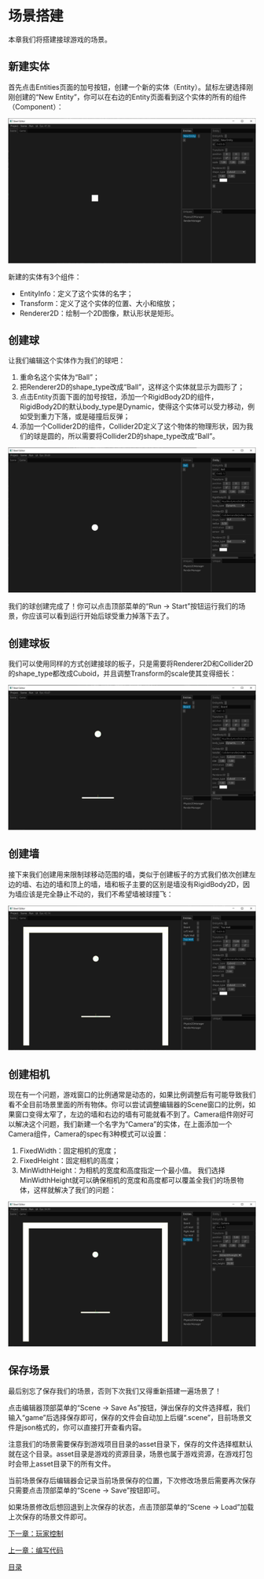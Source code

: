 # 场景搭建

本章我们将搭建接球游戏的场景。

## 新建实体

首先点击Entities页面的加号按钮，创建一个新的实体（Entity）。鼠标左键选择刚刚创建的“New Entity”，你可以在右边的Entity页面看到这个实体的所有的组件（Component）：

![image](../images/create-new-entity.png)

新建的实体有3个组件：
* EntityInfo：定义了这个实体的名字；
* Transform：定义了这个实体的位置、大小和缩放；
* Renderer2D：绘制一个2D图像，默认形状是矩形。

## 创建球

让我们编辑这个实体作为我们的球吧：
1. 重命名这个实体为“Ball”；
2. 把Renderer2D的shape_type改成“Ball”，这样这个实体就显示为圆形了；
3. 点击Entity页面下面的加号按钮，添加一个RigidBody2D的组件，RigidBody2D的默认body_type是Dynamic，使得这个实体可以受力移动，例如受到重力下落，或是碰撞后反弹；
4. 添加一个Collider2D的组件，Collider2D定义了这个物体的物理形状，因为我们的球是圆的，所以需要将Collider2D的shape_type改成“Ball”。

![image](../images/create-ball.png)

我们的球创建完成了！你可以点击顶部菜单的“Run -> Start”按钮运行我们的场景，你应该可以看到运行开始后球受重力掉落下去了。

## 创建球板

我们可以使用同样的方式创建接球的板子，只是需要将Renderer2D和Collider2D的shape_type都改成Cuboid，并且调整Transform的scale使其变得细长：

![image](../images/create-board.png)

## 创建墙

接下来我们创建用来限制球移动范围的墙，类似于创建板子的方式我们依次创建左边的墙、右边的墙和顶上的墙，墙和板子主要的区别是墙没有RigidBody2D，因为墙应该是完全静止不动的，我们不希望墙被球撞飞：

![image](../images/create-walls.png)

## 创建相机

现在有一个问题，游戏窗口的比例通常是动态的，如果比例调整后有可能导致我们看不全目前场景里面的所有物体。你可以尝试调整编辑器的Scene窗口的比例，如果窗口变得太窄了，左边的墙和右边的墙有可能就看不到了。Camera组件刚好可以解决这个问题，我们新建一个名字为“Camera”的实体，在上面添加一个Camera组件，Camera的spec有3种模式可以设置：
1. FixedWidth：固定相机的宽度；
2. FixedHeight：固定相机的高度；
3. MinWidthHeight：为相机的宽度和高度指定一个最小值。
我们选择MinWidthHeight就可以确保相机的宽度和高度都可以覆盖全我们的场景物体，这样就解决了我们的问题：

![image](../images/create-camera.png)

## 保存场景

最后别忘了保存我们的场景，否则下次我们又得重新搭建一遍场景了！

点击编辑器顶部菜单的“Scene -> Save As”按钮，弹出保存的文件选择框，我们输入“game”后选择保存即可，保存的文件会自动加上后缀“.scene”，目前场景文件是json格式的，你可以直接打开查看内容。

注意我们的场景需要保存到游戏项目目录的asset目录下，保存的文件选择框默认就在这个目录。asset目录是游戏的资源目录，场景也属于游戏资源，在游戏打包时会带上asset目录下的所有文件。

当前场景保存后编辑器会记录当前场景保存的位置，下次修改场景后需要再次保存只需要点击顶部菜单的“Scene -> Save”按钮即可。

如果场景修改后想回退到上次保存的状态，点击顶部菜单的“Scene -> Load”加载上次保存的场景文件即可。

[下一章：玩家控制][6]

[上一章：编写代码][4]

[目录][0]

[0]: 目录.md
[1]: 1-引言.md
[2]: 2-运行Steel编辑器.md
[3]: 3-创建项目.md
[4]: 4-编写代码.md
[5]: 5-场景搭建.md
[6]: 6-玩家控制.md
[7]: 7-推一下球.md
[8]: 8-游戏失败.md
[9]: 9-主菜单.md

